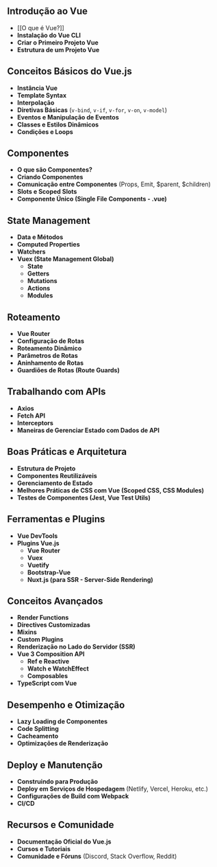 
## Introdução ao Vue

- [[O que é Vue?]]
- **Instalação do Vue CLI**
- **Criar o Primeiro Projeto Vue**
- **Estrutura de um Projeto Vue**

## Conceitos Básicos do Vue.js

- **Instância Vue**
- **Template Syntax**
- **Interpolação**
- **Diretivas Básicas** (`v-bind`, `v-if`, `v-for`, `v-on`, `v-model`)
- **Eventos e Manipulação de Eventos**
- **Classes e Estilos Dinâmicos**
- **Condições e Loops**

## Componentes

- **O que são Componentes?**
- **Criando Componentes**
- **Comunicação entre Componentes** (Props, Emit, $parent, $children)
- **Slots e Scoped Slots**
- **Componente Único (Single File Components - .vue)**

## State Management

- **Data e Métodos**
- **Computed Properties**
- **Watchers**
- **Vuex (State Management Global)**
    - **State**
    - **Getters**
    - **Mutations**
    - **Actions**
    - **Modules**

## Roteamento

- **Vue Router**
- **Configuração de Rotas**
- **Roteamento Dinâmico**
- **Parâmetros de Rotas**
- **Aninhamento de Rotas**
- **Guardiões de Rotas (Route Guards)**

## Trabalhando com APIs

- **Axios**
- **Fetch API**
- **Interceptors**
- **Maneiras de Gerenciar Estado com Dados de API**

## Boas Práticas e Arquitetura

- **Estrutura de Projeto**
- **Componentes Reutilizáveis**
- **Gerenciamento de Estado**
- **Melhores Práticas de CSS com Vue (Scoped CSS, CSS Modules)**
- **Testes de Componentes (Jest, Vue Test Utils)**

## Ferramentas e Plugins

- **Vue DevTools**
- **Plugins Vue.js**
    - **Vue Router**
    - **Vuex**
    - **Vuetify**
    - **Bootstrap-Vue**
    - **Nuxt.js (para SSR - Server-Side Rendering)**

## Conceitos Avançados

- **Render Functions**
- **Directives Customizadas**
- **Mixins**
- **Custom Plugins**
- **Renderização no Lado do Servidor (SSR)**
- **Vue 3 Composition API**
    - **Ref e Reactive**
    - **Watch e WatchEffect**
    - **Composables**
- **TypeScript com Vue**

## Desempenho e Otimização

- **Lazy Loading de Componentes**
- **Code Splitting**
- **Cacheamento**
- **Optimizações de Renderização**

## Deploy e Manutenção

- **Construindo para Produção**
- **Deploy em Serviços de Hospedagem** (Netlify, Vercel, Heroku, etc.)
- **Configurações de Build com Webpack**
- **CI/CD**

## Recursos e Comunidade

- **Documentação Oficial do Vue.js**
- **Cursos e Tutoriais**
- **Comunidade e Fóruns** (Discord, Stack Overflow, Reddit)